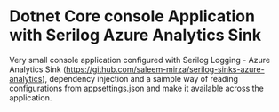 # Dotnet Core console Application with Serilog Azure Analytics Sink

Very small console application configured with Serilog Logging - Azure Analytics Sink (https://github.com/saleem-mirza/serilog-sinks-azure-analytics), dependency injection and a saimple way of reading configurations from appsettings.json and make it available across the application.





